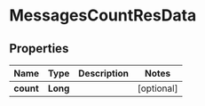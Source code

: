 
# MessagesCountResData

## Properties
Name | Type | Description | Notes
------------ | ------------- | ------------- | -------------
**count** | **Long** |  |  [optional]



